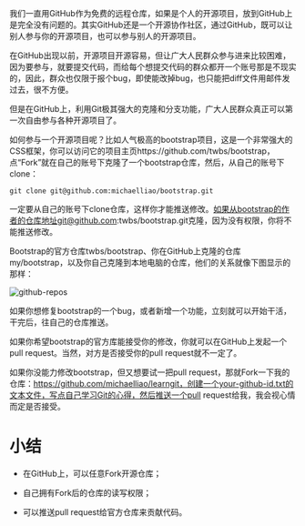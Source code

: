 我们一直用GitHub作为免费的远程仓库，如果是个人的开源项目，放到GitHub上是完全没有问题的。其实GitHub还是一个开源协作社区，通过GitHub，既可以让别人参与你的开源项目，也可以参与别人的开源项目。

在GitHub出现以前，开源项目开源容易，但让广大人民群众参与进来比较困难，因为要参与，就要提交代码，而给每个想提交代码的群众都开一个账号那是不现实的，因此，群众也仅限于报个bug，即使能改掉bug，也只能把diff文件用邮件发过去，很不方便。

但是在GitHub上，利用Git极其强大的克隆和分支功能，广大人民群众真正可以第一次自由参与各种开源项目了。

如何参与一个开源项目呢？比如人气极高的bootstrap项目，这是一个非常强大的CSS框架，你可以访问它的项目主页https://github.com/twbs/bootstrap，点“Fork”就在自己的账号下克隆了一个bootstrap仓库，然后，从自己的账号下clone：

```
git clone git@github.com:michaelliao/bootstrap.git
```

一定要从自己的账号下clone仓库，这样你才能推送修改。如果从bootstrap的作者的仓库地址git@github.com:twbs/bootstrap.git克隆，因为没有权限，你将不能推送修改。

Bootstrap的官方仓库twbs/bootstrap、你在GitHub上克隆的仓库my/bootstrap，以及你自己克隆到本地电脑的仓库，他们的关系就像下图显示的那样：

![github-repos](http://www.liaoxuefeng.com/files/attachments/001384926554932eb5e65df912341c1a48045bc274ba4bf000/0)

如果你想修复bootstrap的一个bug，或者新增一个功能，立刻就可以开始干活，干完后，往自己的仓库推送。

如果你希望bootstrap的官方库能接受你的修改，你就可以在GitHub上发起一个pull request。当然，对方是否接受你的pull request就不一定了。

如果你没能力修改bootstrap，但又想要试一把pull request，那就Fork一下我的仓库：https://github.com/michaelliao/learngit，创建一个your-github-id.txt的文本文件，写点自己学习Git的心得，然后推送一个pull request给我，我会视心情而定是否接受。

# 小结

- 在GitHub上，可以任意Fork开源仓库；

- 自己拥有Fork后的仓库的读写权限；

- 可以推送pull request给官方仓库来贡献代码。